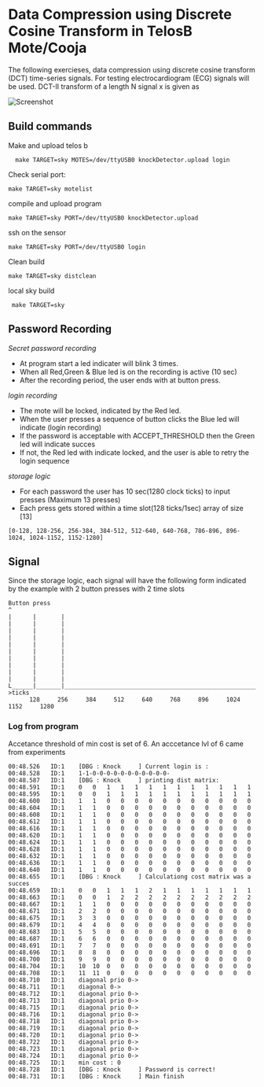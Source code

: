 # Data Compression using Discrete Cosine Transform in TelosB Mote/Cooja #
The following exercieses, data compression using discrete cosine transform (DCT) time-series signals. For testing electrocardiogram (ECG) signals will be
used. DCT-II transform of a length N signal x is given as

![Screenshot](images/screenshot.png)


## Build commands ##
Make and upload telos b
```
  make TARGET=sky MOTES=/dev/ttyUSB0 knockDetector.upload login
```
 Check serial port:
```
make TARGET=sky motelist
```
compile and upload program
```
make TARGET=sky PORT=/dev/ttyUSB0 knockDetector.upload
```
ssh on the sensor
```
make TARGET=sky PORT=/dev/ttyUSB0 login
```
Clean build
```
make TARGET=sky distclean
```
local sky build

```
 make TARGET=sky
```


## Password Recording ##
*Secret password recording*
* At program start a led indicater will blink 3 times.
* When all Red,Green & Blue led is on the recording is active (10 sec)
* After the recording period, the user ends with at button press.

*login recording*
* The mote will be locked, indicated by the Red led.
* When the user presses a sequence of button clicks the Blue led will indicate (login recording)
* If the password is acceptable with ACCEPT_THRESHOLD then the Green led will indicate succes
* If not, the Red led with indicate locked, and the user is able to retry the login sequence

*storage logic*

* For each password the user has 10 sec(1280 clock ticks) to input presses (Maximum 13 presses)
* Each press gets stored within a time slot(128 ticks/1sec)   array of size [13]


```
[0-128, 128-256, 256-384, 384-512, 512-640, 640-768, 786-896, 896-1024, 1024-1152, 1152-1280]
```


## Signal ##
Since the storage logic, each signal will have the following form indicated by the example with 2 button presses with 2 time slots

```
Button press
^
|      |       |
|      |       |
|      |       |
|      |       |
|      |       |
|      |       |
|      |       |
|      |       |
|      |       |
|      |       |
L______|_______|______________________________________________________________________ >ticks
      128     256     384     512     640     768     896     1024     1152     1280    
```


### Log from program ### 
Accetance threshold of min cost is set of 6. An acccetance lvl of 6 came from experiments

```
00:48.526	ID:1	[DBG : Knock     ] Current login is : 
00:48.528	ID:1	1-1-0-0-0-0-0-0-0-0-0-0-0-
00:48.587	ID:1	[DBG : Knock     ] printing dist matrix:
00:48.591	ID:1	0 	0 	1 	1 	1 	1 	1 	1 	1 	1 	1 	1 	1 	
00:48.595	ID:1	0 	0 	1 	1 	1 	1 	1 	1 	1 	1 	1 	1 	1 	
00:48.600	ID:1	1 	1 	0 	0 	0 	0 	0 	0 	0 	0 	0 	0 	0 	
00:48.604	ID:1	1 	1 	0 	0 	0 	0 	0 	0 	0 	0 	0 	0 	0 	
00:48.608	ID:1	1 	1 	0 	0 	0 	0 	0 	0 	0 	0 	0 	0 	0 	
00:48.612	ID:1	1 	1 	0 	0 	0 	0 	0 	0 	0 	0 	0 	0 	0 	
00:48.616	ID:1	1 	1 	0 	0 	0 	0 	0 	0 	0 	0 	0 	0 	0 	
00:48.620	ID:1	1 	1 	0 	0 	0 	0 	0 	0 	0 	0 	0 	0 	0 	
00:48.624	ID:1	1 	1 	0 	0 	0 	0 	0 	0 	0 	0 	0 	0 	0 	
00:48.628	ID:1	1 	1 	0 	0 	0 	0 	0 	0 	0 	0 	0 	0 	0 	
00:48.632	ID:1	1 	1 	0 	0 	0 	0 	0 	0 	0 	0 	0 	0 	0 	
00:48.636	ID:1	1 	1 	0 	0 	0 	0 	0 	0 	0 	0 	0 	0 	0 	
00:48.640	ID:1	1 	1 	0 	0 	0 	0 	0 	0 	0 	0 	0 	0 	0 	
00:48.655	ID:1	[DBG : Knock     ] Calculationg cost matrix was a succes 
00:48.659	ID:1	0 	0 	1 	1 	1 	2 	1 	1 	1 	1 	1 	1 	1 	
00:48.663	ID:1	0 	0 	1 	2 	2 	2 	2 	2 	2 	2 	2 	2 	2 	
00:48.667	ID:1	1 	1 	0 	0 	0 	0 	0 	0 	0 	0 	0 	0 	0 	
00:48.671	ID:1	2 	2 	0 	0 	0 	0 	0 	0 	0 	0 	0 	0 	0 	
00:48.675	ID:1	3 	3 	0 	0 	0 	0 	0 	0 	0 	0 	0 	0 	0 	
00:48.679	ID:1	4 	4 	0 	0 	0 	0 	0 	0 	0 	0 	0 	0 	0 	
00:48.683	ID:1	5 	5 	0 	0 	0 	0 	0 	0 	0 	0 	0 	0 	0 	
00:48.687	ID:1	6 	6 	0 	0 	0 	0 	0 	0 	0 	0 	0 	0 	0 	
00:48.691	ID:1	7 	7 	0 	0 	0 	0 	0 	0 	0 	0 	0 	0 	0 	
00:48.696	ID:1	8 	8 	0 	0 	0 	0 	0 	0 	0 	0 	0 	0 	0 	
00:48.700	ID:1	9 	9 	0 	0 	0 	0 	0 	0 	0 	0 	0 	0 	0 	
00:48.704	ID:1	10 	10 	0 	0 	0 	0 	0 	0 	0 	0 	0 	0 	0 	
00:48.708	ID:1	11 	11 	0 	0 	0 	0 	0 	0 	0 	0 	0 	0 	0 	
00:48.710	ID:1	diagonal prio 0-> 
00:48.711	ID:1	diagonal 0-> 
00:48.712	ID:1	diagonal prio 0-> 
00:48.713	ID:1	diagonal prio 0-> 
00:48.715	ID:1	diagonal prio 0-> 
00:48.716	ID:1	diagonal prio 0-> 
00:48.718	ID:1	diagonal prio 0-> 
00:48.719	ID:1	diagonal prio 0-> 
00:48.720	ID:1	diagonal prio 0-> 
00:48.722	ID:1	diagonal prio 0-> 
00:48.723	ID:1	diagonal prio 0-> 
00:48.724	ID:1	diagonal prio 0-> 
00:48.725	ID:1	min cost : 0 
00:48.728	ID:1	[DBG : Knock     ] Password is correct! 
00:48.731	ID:1	[DBG : Knock     ] Main finish 
```
